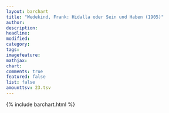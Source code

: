 ```yaml
---
layout: barchart
title: "Wedekind, Frank: Hidalla oder Sein und Haben (1905)"
author:
description:
headline:
modified:
category:
tags:
imagefeature: 
mathjax: 
chart: 
comments: true
featured: false
list: false
amounttsv: 23.tsv
---
```

{% include barchart.html %}
